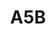 ---
layout: prologo
menu: false
title: A5B
title-tei:  
letter: A
number: 5
description: Prólogo A
permalink: /A5A/
prev: A5A
next: A6A
---